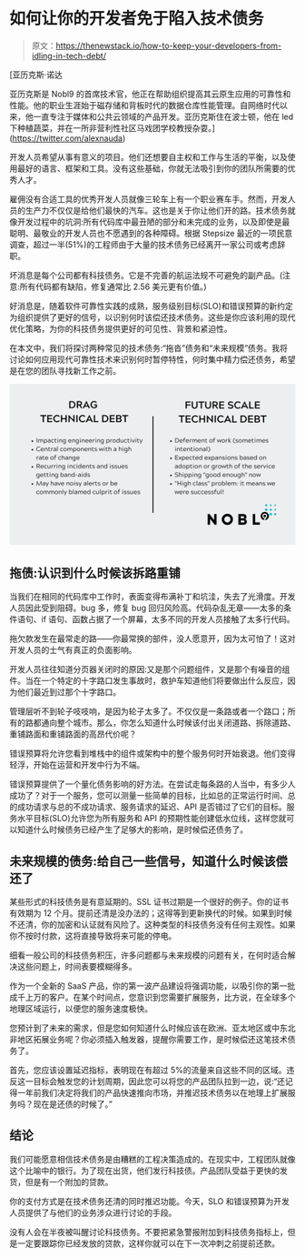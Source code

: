 # 如何让你的开发者免于陷入技术债务

> 原文：<https://thenewstack.io/how-to-keep-your-developers-from-idling-in-tech-debt/>

[](https://twitter.com/alexnauda)

 [亚历克斯·诺达

亚历克斯是 Nobl9 的首席技术官，他正在帮助组织提高其云原生应用的可靠性和性能。他的职业生涯始于磁存储和背板时代的数据仓库性能管理。自网络时代以来，他一直专注于媒体和公共云领域的产品开发。亚历克斯住在波士顿，他在 led 下种植蔬菜，并在一所非营利性社区马戏团学校教授杂耍。](https://twitter.com/alexnauda) [](https://twitter.com/alexnauda)

开发人员希望从事有意义的项目。他们还想要自主权和工作与生活的平衡，以及使用最好的语言、框架和工具。没有这些基础，你就无法吸引到你的团队所需要的优秀人才。

雇佣没有合适工具的优秀开发人员就像三轮车上有一个职业赛车手。然而，开发人员的生产力不仅仅是给他们最快的汽车。这也是关于你让他们开的路。技术债务就像开发过程中的坑洞:所有代码库中最丑陋的部分和未完成的业务，以及即使是最聪明、最敬业的开发人员也不愿遇到的各种障碍。根据 Stepsize 最近的一项民意调查，超过一半(51%)的工程师由于大量的技术债务已经离开一家公司或考虑辞职。

坏消息是每个公司都有科技债务。它是不完善的航运法规不可避免的副产品。(注意:所有代码都有缺陷，修复通常比 2.56 美元更有价值。)

好消息是，随着软件可靠性实践的成熟，服务级别目标(SLO)和错误预算的新约定为组织提供了更好的信号，以识别何时该偿还技术债务。这些是你应该利用的现代优化策略，为你的科技债务提供更好的可见性、背景和紧迫性。

在本文中，我们将探讨两种常见的技术债务:“拖沓”债务和“未来规模”债务。我将讨论如何应用现代可靠性技术来识别何时暂停特性，何时集中精力偿还债务，希望是在您的团队寻找新工作之前。

![Two types of tech debt chart ](img/ede4f297643eb8f44b53d18f035fe00a.png)

## **拖债:认识到什么时候该拆路重铺**

当我们在相同的代码库中工作时，表面变得布满补丁和坑洼，失去了光滑度。开发人员因此受到阻碍。bug 多，修复 bug 回归风险高。代码杂乱无章——太多的条件语句、if 语句、函数占据了一个屏幕，太多不同的开发人员接触了太多行代码。

拖欠款发生在最常走的路——你最常换的部件，没人愿意开，因为太可怕了！这对开发人员的士气有真正的负面影响。

开发人员往往知道分页器关闭时的原因:又是那个问题组件，又是那个有噪音的组件。当在一个特定的十字路口发生事故时，救护车知道他们将要做出什么反应，因为他们最近到过那个十字路口。

管理层听不到轮子吱吱响，是因为轮子太多了。不仅仅是一条路或者一个路口；所有的路都通向整个城市。那么，你怎么知道什么时候该付出关闭道路、拆除道路、重铺路面和重铺路面的高昂代价呢？

错误预算将允许您看到堆栈中的组件或架构中的整个服务何时开始衰退。他们变得轻浮，开始在运营和开发中行为不端。

错误预算提供了一个量化债务影响的好方法。在尝试走每条路的人当中，有多少人成功了？对于一个服务，您可以测量一些简单的目标，比如总的正常运行时间、总的成功请求与总的不成功请求、服务请求的延迟、API 是否错过了它们的目标。服务水平目标(SLO)允许您为所有服务和 API 的预期性能创建低水位线，这样您就可以知道什么时候债务已经产生了足够大的影响，是时候偿还债务了。

## **未来规模的债务:给自己一些信号，知道什么时候该偿还了**

某些形式的科技债务是有意延期的。SSL 证书过期是一个很好的例子。你的证书有效期为 12 个月。提前还清是没办法的；这得等到更新换代的时候。如果到时候不还清，你的加密和认证就有风险了。这种类型的科技债务没有任何主观性。如果你不按时付款，这将直接导致将来可能的停电。

细看一般公司的科技债务积压，许多问题都与未来规模的问题有关，在何时适合解决这些问题上，时间表要模糊得多。

作为一个全新的 SaaS 产品，你的第一波产品建设将强调功能，以吸引你的第一批成千上万的客户。在某个时间点，您意识到您需要扩展服务，比方说，在全球多个地理区域运行，以便您的服务速度极快。

您预计到了未来的需求，但是您如何知道什么时候应该在欧洲、亚太地区或中东北非地区拓展业务呢？你必须插入触发器，提醒你需要工作，是时候偿还这笔技术债务了。

首先，您应该设置延迟指标，表明现在有超过 5%的流量来自这些不同的区域。违反这一目标会触发您的计划周期，因此您可以将您的产品团队拉到一边，说:“还记得一年前我们决定将我们的产品快速推向市场，并推迟技术债务以在地理上扩展服务吗？现在是还债的时候了。”

## **结论**

我们可能愿意相信技术债务是由糟糕的工程决策造成的。在现实中，工程团队就像这个比喻中的银行。为了现在出货，他们发行科技债。产品团队受益于更快的发货，但是有一个附加的贷款。

你的支付方式是在技术债务还清的同时推迟功能。今天，SLO 和错误预算为开发人员提供了与他们的业务涉众进行讨论的手段。

没有人会在半夜被叫醒讨论科技债务。不要把紧急警报附加到科技债务指标上，但是一定要跟踪你已经发放的贷款，这样你就可以在下一次冲刺之前提前还款。

<svg xmlns:xlink="http://www.w3.org/1999/xlink" viewBox="0 0 68 31" version="1.1"><title>Group</title> <desc>Created with Sketch.</desc></svg>